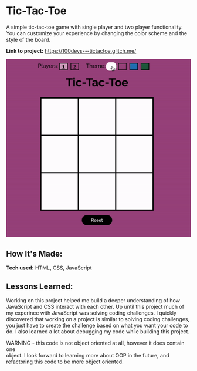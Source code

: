 # Tic-Tac-Toe
A simple tic-tac-toe game with single player and two player functionality. You can customize your experience by changing the color scheme and the style of the board.

**Link to project:** https://100devs---tictactoe.glitch.me/

![alt tag](TicTacToe.gif)

## How It's Made:

**Tech used:** HTML, CSS, JavaScript

## Lessons Learned:

Working on this project helped me build a deeper understanding of how JavaScript and CSS interact with each other. Up until this project much of my experince with JavaScript was solving coding challenges. I quickly discovered that working on a project is similar to solving coding challenges,  you just have to create the challenge based on what you want your code to do. I also learned a lot about debugging my code while building this project.   

WARNING - this code is not object oriented at all, however it does contain one   
object. I look forward to learning more about OOP in the future, and refactoring this code to be more object oriented. 




